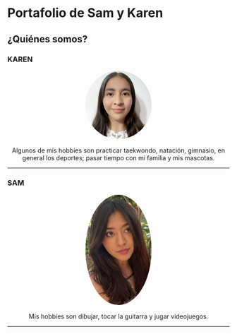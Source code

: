# Portafolio de Sam y Karen

## ¿Quiénes somos?

### KAREN
<div align="center">
  <img src="recursos/imgs/fotoAlumno.png" alt="Karen" width="150" style="border-radius:50%;">
  <p>
    Algunos de mis hobbies son practicar taekwondo, natación, gimnasio, en general los deportes; 
    pasar tiempo con mi familia y mis mascotas.
  </p>
</div>

---

### SAM
<div align="center">
  <img src="recursos/imgs/Image.jpeg" alt="Sam" width="150" style="border-radius:50%;">
  <p>
    Mis hobbies son dibujar, tocar la guitarra y jugar videojuegos.
  </p>
</div>

---
